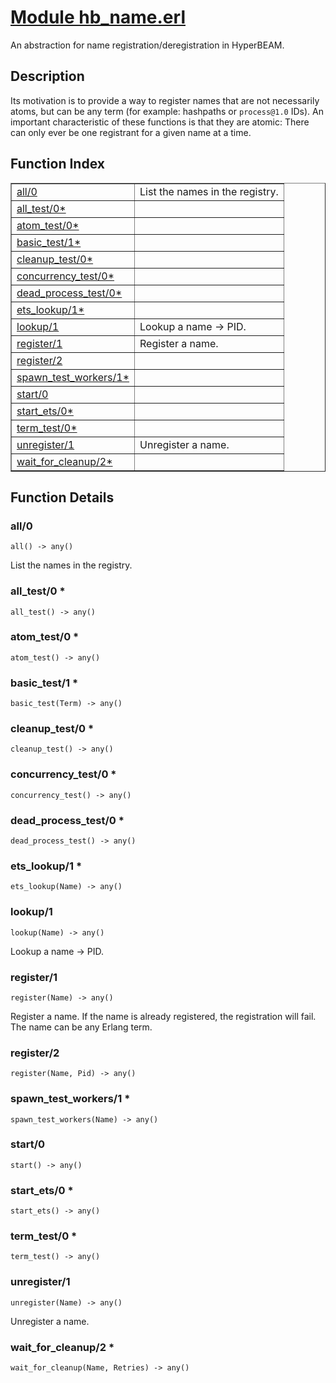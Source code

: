 # [Module hb_name.erl](https://github.com/permaweb/HyperBEAM/blob/main/src/hb_name.erl)




An abstraction for name registration/deregistration in HyperBEAM.

<a name="description"></a>

## Description ##
Its motivation is to provide a way to register names that are not necessarily
atoms, but can be any term (for example: hashpaths or `process@1.0` IDs).
An important characteristic of these functions is that they are atomic:
There can only ever be one registrant for a given name at a time.<a name="index"></a>

## Function Index ##


<table width="100%" border="1" cellspacing="0" cellpadding="2" summary="function index"><tr><td valign="top"><a href="#all-0">all/0</a></td><td>List the names in the registry.</td></tr><tr><td valign="top"><a href="#all_test-0">all_test/0*</a></td><td></td></tr><tr><td valign="top"><a href="#atom_test-0">atom_test/0*</a></td><td></td></tr><tr><td valign="top"><a href="#basic_test-1">basic_test/1*</a></td><td></td></tr><tr><td valign="top"><a href="#cleanup_test-0">cleanup_test/0*</a></td><td></td></tr><tr><td valign="top"><a href="#concurrency_test-0">concurrency_test/0*</a></td><td></td></tr><tr><td valign="top"><a href="#dead_process_test-0">dead_process_test/0*</a></td><td></td></tr><tr><td valign="top"><a href="#ets_lookup-1">ets_lookup/1*</a></td><td></td></tr><tr><td valign="top"><a href="#lookup-1">lookup/1</a></td><td>Lookup a name -> PID.</td></tr><tr><td valign="top"><a href="#register-1">register/1</a></td><td>Register a name.</td></tr><tr><td valign="top"><a href="#register-2">register/2</a></td><td></td></tr><tr><td valign="top"><a href="#spawn_test_workers-1">spawn_test_workers/1*</a></td><td></td></tr><tr><td valign="top"><a href="#start-0">start/0</a></td><td></td></tr><tr><td valign="top"><a href="#start_ets-0">start_ets/0*</a></td><td></td></tr><tr><td valign="top"><a href="#term_test-0">term_test/0*</a></td><td></td></tr><tr><td valign="top"><a href="#unregister-1">unregister/1</a></td><td>Unregister a name.</td></tr><tr><td valign="top"><a href="#wait_for_cleanup-2">wait_for_cleanup/2*</a></td><td></td></tr></table>


<a name="functions"></a>

## Function Details ##

<a name="all-0"></a>

### all/0 ###

`all() -> any()`

List the names in the registry.

<a name="all_test-0"></a>

### all_test/0 * ###

`all_test() -> any()`

<a name="atom_test-0"></a>

### atom_test/0 * ###

`atom_test() -> any()`

<a name="basic_test-1"></a>

### basic_test/1 * ###

`basic_test(Term) -> any()`

<a name="cleanup_test-0"></a>

### cleanup_test/0 * ###

`cleanup_test() -> any()`

<a name="concurrency_test-0"></a>

### concurrency_test/0 * ###

`concurrency_test() -> any()`

<a name="dead_process_test-0"></a>

### dead_process_test/0 * ###

`dead_process_test() -> any()`

<a name="ets_lookup-1"></a>

### ets_lookup/1 * ###

`ets_lookup(Name) -> any()`

<a name="lookup-1"></a>

### lookup/1 ###

`lookup(Name) -> any()`

Lookup a name -> PID.

<a name="register-1"></a>

### register/1 ###

`register(Name) -> any()`

Register a name. If the name is already registered, the registration
will fail. The name can be any Erlang term.

<a name="register-2"></a>

### register/2 ###

`register(Name, Pid) -> any()`

<a name="spawn_test_workers-1"></a>

### spawn_test_workers/1 * ###

`spawn_test_workers(Name) -> any()`

<a name="start-0"></a>

### start/0 ###

`start() -> any()`

<a name="start_ets-0"></a>

### start_ets/0 * ###

`start_ets() -> any()`

<a name="term_test-0"></a>

### term_test/0 * ###

`term_test() -> any()`

<a name="unregister-1"></a>

### unregister/1 ###

`unregister(Name) -> any()`

Unregister a name.

<a name="wait_for_cleanup-2"></a>

### wait_for_cleanup/2 * ###

`wait_for_cleanup(Name, Retries) -> any()`

